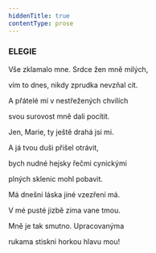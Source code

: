```yaml
---
hiddenTitle: true
contentType: prose
---
```


<section>

### ELEGIE

Vše zklamalo mne. Srdce žen mně milých, 

vím to dnes, nikdy zprudka nevzňal cit. 

A přátelé mí v nestřežených chvílích 

svou surovost mně dali pocítit.

Jen, Marie, ty ještě drahá jsi mi. 

A já tvou duši přišel otrávit, 

bych nudné hejsky řečmi cynickými 

plných sklenic mohl pobavit.

Má dnešní láska jiné vzezření má. 

V mé pusté jizbě zima vane tmou. 

Mně je tak smutno. Upracovanýma 

rukama stiskni horkou hlavu mou!

</section>
